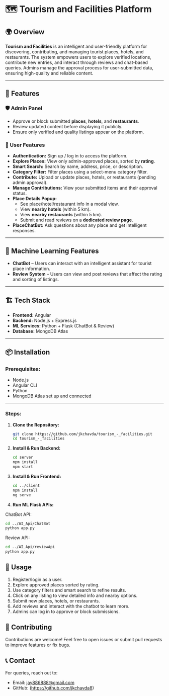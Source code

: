 # 🗺️ Tourism and Facilities Platform

## 🌍 Overview
**Tourism and Facilities** is an intelligent and user-friendly platform for discovering, contributing, and managing tourist places, hotels, and restaurants. The system empowers users to explore verified locations, contribute new entries, and interact through reviews and chat-based queries. Admins manage the approval process for user-submitted data, ensuring high-quality and reliable content.

---

## 🚀 Features

### 🛡️ Admin Panel
- Approve or block submitted **places**, **hotels**, and **restaurants**.
- Review updated content before displaying it publicly.
- Ensure only verified and quality listings appear on the platform.

### 👤 User Features
- **Authentication:** Sign up / log in to access the platform.
- **Explore Places:** View only admin-approved places, sorted by **rating**.
- **Smart Search:** Search by name, address, price, or description.
- **Category Filter:** Filter places using a select-menu category filter.
- **Contribute:** Upload or update places, hotels, or restaurants (pending admin approval).
- **Manage Contributions:** View your submitted items and their approval status.
- **Place Details Popup:** 
  - See place/hotel/restaurant info in a modal view.
  - View **nearby hotels** (within 5 km).
  - View **nearby restaurants** (within 5 km).
  - Submit and read reviews on a **dedicated review page**.
- **PlaceChatBot:** Ask questions about any place and get intelligent responses.

---

## 🤖 Machine Learning Features
- **ChatBot** – Users can interact with an intelligent assistant for tourist place information.
- **Review System** – Users can view and post reviews that affect the rating and sorting of listings.

---

## 🏗 Tech Stack
- **Frontend:** Angular
- **Backend:** Node.js + Express.js
- **ML Services:** Python + Flask (ChatBot & Review)
- **Database:** MongoDB Atlas

---

## 📦 Installation

### Prerequisites:
- Node.js
- Angular CLI
- Python 
- MongoDB Atlas set up and connected

---

### Steps:

1. **Clone the Repository:**
   ```bash
   git clone https://github.com/jkchavda/tourism_-_facilities.git
   cd tourism_-_facilities

2. **Install & Run Backend:**
    ```bash
    cd server
    npm install
    npm start
    ```
3. **Install & Run Frontend:**
    ```bash
    cd ../client
    npm install
    ng serve
    ```
4. **Run ML Flask APIs:**

ChatBot API:

   ```bash
   cd ../AI_Api/ChatBot
   python app.py
   ```

Review API:

  ```bash
  cd ../AI_Api/reviewApi
  python app.py
  ```
    
## 📝 Usage
1. Register/login as a user.
2. Explore approved places sorted by rating.
3. Use category filters and smart search to refine results.
4. Click on any listing to view detailed info and nearby options.
5. Submit new places, hotels, or restaurants.
6. Add reviews and interact with the chatbot to learn more.
7. Admins can log in to approve or block submissions.

## 🤝 Contributing
Contributions are welcome! Feel free to open issues or submit pull requests to improve features or fix bugs.

## 📞 Contact
For queries, reach out to: 
- Email: jay886888@gmail.com
- GitHub: (https://github.com/jkchavda8)
